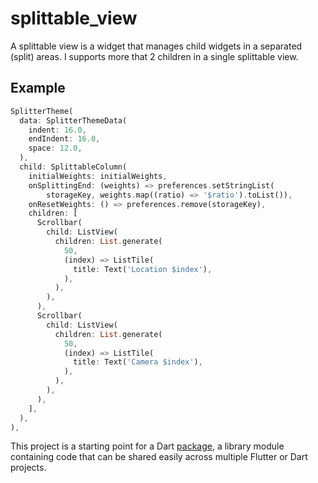 # splittable_view

A splittable view is a widget that manages child widgets in a separated
(split) areas. I supports more that 2 children in a single splittable view.

## Example

```dart
SplitterTheme(
  data: SplitterThemeData(
    indent: 16.0,
    endIndent: 16.0,
    space: 12.0,
  ),
  child: SplittableColumn(
    initialWeights: initialWeights,
    onSplittingEnd: (weights) => preferences.setStringList(
        storageKey, weights.map((ratio) => '$ratio').toList()),
    onResetWeights: () => preferences.remove(storageKey),
    children: [
      Scrollbar(
        child: ListView(
          children: List.generate(
            50,
            (index) => ListTile(
              title: Text('Location $index'),
            ),
          ),
        ),
      ),
      Scrollbar(
        child: ListView(
          children: List.generate(
            50,
            (index) => ListTile(
              title: Text('Camera $index'),
            ),
          ),
        ),
      ),
    ],
  ),
),
```

This project is a starting point for a Dart
[package](https://flutter.dev/developing-packages/),
a library module containing code that can be shared easily across
multiple Flutter or Dart projects.
